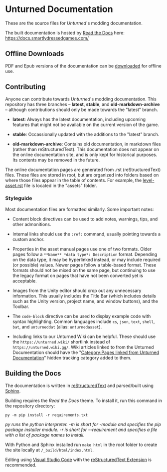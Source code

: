 Unturned Documentation
======================

These are the source files for *Unturned*'s modding documentation.

The built documentation is hosted by [Read the Docs](https://readthedocs.org/) here: https://docs.smartlydressedgames.com/

Offline Downloads
-----------------

PDF and Epub versions of the documentation can be [downloaded](https://readthedocs.org/projects/unturned/downloads/) for offline use.

Contributing
------------

Anyone can contribute towards *Unturned*'s modding documentation. This repository has three branches – **latest**, **stable**, and **old-markdown-archive** – although contributions should only be made towards the "latest" branch.

- **latest**: Always has the latest documentation, including upcoming features that might not be available on the current version of the game.

- **stable**: Occassionally updated with the additions to the "latest" branch.

- **old-markdown-archive**: Contains old documentation, in markdown files (rather than reStructuredText). This documentation does not appear on the online documentation site, and is only kept for historical purposes. Its contents may be removed in the future.

The online documentation pages are generated from .rst (reStructuredText) files. These files are stored in root, but are organized into folders based on where those files appear in the table of contents. For example, the [level-asset.rst](/assets/level-asset.rst) file is located in the "assets" folder.

### Styleguide

Most documentation files are formatted similarly. Some important notes:

- Content block directives can be used to add notes, warnings, tips, and other admonitions.

- Internal links should use the `:ref:` command, usually pointing towards a custom anchor.

- Properties in the asset manual pages use one of two formats. Older pages follow a `**Name** *data type*: Description` format. Depending on the data type, it may be hyperlinked instead, or may include required (or possible) values. Newer pages follow a table-based format. These formats should not be mixed on the same page, but continuing to use the legacy format on pages that have not been converted yet is acceptable.

- Images from the Unity editor should crop out any unnecessary information. This usually includes the Title Bar (which includes details such as the Unity version, project name, and window buttons), and the Toolbar.

- The `code-block` directive can be used to display example code with syntax highlighting. Common languages include `cs`, `json`, `text`, `shell`, `bat`, and `unturneddat` (alias: `unturnedasset`).

- Including links to our Unturned Wiki can be helpful. These should use the `https://unturned.wiki/` shortlink instead of `https://unturned.wiki.gg/`. Wiki articles linked to from the Unturned Documentation should have the "[Category:Pages linked from Unturned Documentation](https://unturned.wiki.gg/wiki/Category:Pages_linked_from_Unturned_Documentation)" hidden tracking category added to them.

Building the Docs
-----------------

The documentation is written in [reStructuredText](https://www.writethedocs.org/guide/writing/reStructuredText/) and parsed/built using [Sphinx](https://github.com/sphinx-doc/sphinx).

Building requires the *Read the Docs* theme. To install it, run this command in the repository directory:

`py -m pip install -r requirements.txt`

*py runs the python interpreter. -m is short for -module and specifies the pip package installer module. -r is short for --requirement and specifies a file with a list of package names to install.*

With Python and Sphinx installed run `make html` in the root folder to create the site locally at `/_build/html/index.html`.

Editing using [Visual Studio Code](https://code.visualstudio.com/) with the [reStructuredText Extension](https://docs.restructuredtext.net/) is recommended.